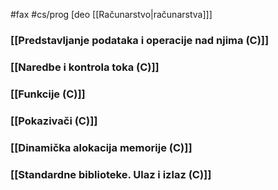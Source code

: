 #fax #cs/prog [deo [[Računarstvo|računarstva]]]
$\:$

### [[Predstavljanje podataka i operacije nad njima (C)]]
### [[Naredbe i kontrola toka (C)]]
### [[Funkcije (C)]]
### [[Pokazivači (C)]]
### [[Dinamička alokacija memorije (C)]]
### [[Standardne biblioteke. Ulaz i izlaz (C)]]
